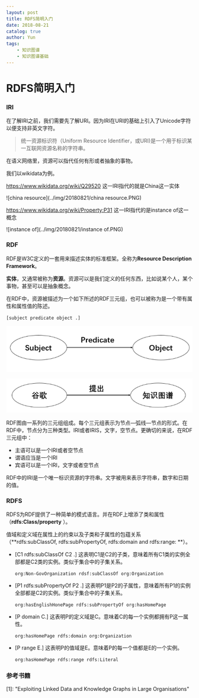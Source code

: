 ```yaml
---
layout: post  
title: RDFS简明入门  
date: 2018-08-21
catalog: true
author: Yun
tags:
    - 知识图谱
    - 知识图谱基础
---
```




# RDFS简明入门

### IRI

在了解IRI之前，我们需要先了解URI。因为IRI在URI的基础上引入了Unicode字符以便支持非英文字符。

> 统一资源标识符（Uniform Resource Identifier，或URI)是一个用于标识某一互联网资源名称的字符串。 

在语义网络里，资源可以指代任何有形或者抽象的事物。

我们以wikidata为例。

 https://www.wikidata.org/wiki/Q29520 这一IRI指代的就是China这一实体

![china resource](../img/20180821/china resource.PNG)



https://www.wikidata.org/wiki/Property:P31 这一IRI指代的是instance of这一概念

![instance of](../img/20180821/instance of.PNG)



### RDF

RDF是W3C定义的一套用来描述实体的标准框架。全称为**Resource Description Framework**。

**实体**，又通常被称为**资源**。资源可以是我们定义的任何东西，比如说某个人，某个事物，甚至可以是抽象概念。

在RDF中，资源被描述为一个如下所述的RDF三元组，也可以被称为是一个带有属性和属性值的陈述。

```
[subject predicate object .]
```

![spo](../img/20180821/spo.png)



![spo_example](../img/20180821/spo_example.png)

RDF图由一系列的三元组组成。每个三元组表示为节点—弧线—节点的形式。在RDF中，节点分为三种类型。IRI或者IRIS，文字，空节点。更确切的来说，在RDF三元组中：

+ 主语可以是一个IRI或者空节点
+ 谓语应当是一个IRI
+ 宾语可以是一个IRI，文字或者空节点

RDF中的IRI是一个唯一标识资源的字符串。文字被用来表示字符串，数字和日期的值。



### RDFS

RDFS为RDF提供了一种简单的模式语言。并在RDF上增添了类和属性（**rdfs:Class/property**  ）。  

值域和定义域在属性上的约束以及子类和子属性的包蕴关系 （**rdfs:subClassOf, rdfs:subPropertyOf, rdfs:domain and rdfs:range: **）。

+ [C1 rdfs:subClassOf C2 .] 这表明C1是C2的子类，意味着所有C1类的实例全部都是C2类的实例。类似于集合中的子集关系。

  ```
  org:Non-GovOrganization rdsf:subClassOf org:Organization
  ```

+ [P1 rdfs:subPropertyOf P2 .]  这表明P1是P2的子属性，意味着所有P1的实例全部都是C2的实例。类似于集合中的子集关系。

  ```
  org:hasEnglishHonePage rdfs:subPropertyOf org:hasHomePage
  ```

+ [P domain C.]   这表明P的定义域是C。意味着C的每一个实例都拥有P这一属性。

  ```
  org:hasHomePage rdfs:domain org:Organization
  ```

+ [P range E.]  这表明P的值域是E。意味着P的每一个值都是E的一个实例。

  ```
  org:hasHomePage rdfs:range rdfs:Literal
  ```






### 参考书籍

[1]: 	"Exploiting Linked Data and Knowledge Graphs in Large Organisations"



